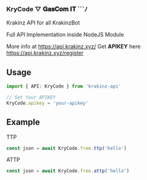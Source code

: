 ### KryCode ▽ 𝐆𝐚𝐬𝐂𝐨𝐦 𝐈𝐓  ```ﾉ
Krakinz API for all KrakinzBot

Full API Implementation inside NodeJS Module

More info at https://api.krakinz.xyz/
Get **APIKEY** here https://api.krakinz.xyz/register
## Usage
```ts
import { API: KryCode } from 'krakinz-api'

// Set Your APIKEY
KryCode.apikey = 'your-apikey'
```

## Example
TTP
```ts
const json = await KryCode.free.ttp('hello')
```

ATTP
```ts
const json = await KryCode.free.attp('hello')
```
